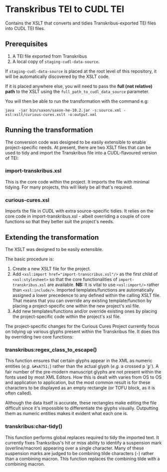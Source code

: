 # Transkribus TEI to CUDL TEI

Contains the XSLT that converts and tidies Transkribus-exported TEI files into CUDL TEI files.

## Prerequisites

1. A TEI file exported from Transkribus
2. A local copy of `staging-cudl-data-source`.

If `staging-cudl-data-source` is placed at the root level of this repository, it will be automatically discovered by the XSLT code. 

If it is placed anywhere else, you will need to pass the **full (not relative) path** to the XSLT using the `full_path_to_cudl_data_source` parameter.

You will then be able to run the transformation with the command e.g:

    java  -jar bin/saxon/saxon-he-10.2.jar -s:source.xml -xsl:xslt/curious-cures.xslt -o:output.xml


## Running the transformation

The conversion code was designed to be easily extensible to enable project-specific needs. At present, there are two XSLT files that can be used to tidy and import the Transkribus file into a CUDL-flavoured version of TEI:

### import-transkribus.xsl

This is the core code within the project. It imports the file with minimal tidying. For many projects, this will likely be all that's required.

### curious-cures.xsl

Imports the file in CUDL with extra source-specific tidies. It relies on the core code in import-transkribus.xsl - albeit overriding a couple of core functions so that they better suit the project's needs.

## Extending the transformation

The XSLT was designed to be easily extensible.

The basic procedure is:

1. Create a new XSLT file for the project.
1. Add `<xsl:import href="import-transcribus.xsl"/>` as the first child of `<xsl:stylesheet>` so that the core functionalities of `import-transkribus.xsl` are available.
**NB:** It is vital to use `<xsl:import/>` rather than `<xsl:include/>`.  Imported templates/functions are automatically assigned a lower precedence to any defined within the calling XSLT file. That means that you can override any existing template/function by placing a project-specific one within the new project's xsl file.
1. Add new templates/functions and/or override existing ones by placing the project-specific code within the project's xsl file.

The project-specific changes for the Curious Cures Project currently focus on tidying up various glyphs present within the Transkribus file. It does this by overriding two core functions:

### transkribus:regex_class_to_escape()

This function ensures that certain glyphs appear in the XML as numeric entities (*e.g.* `&#xA751;`) rather than the actual glyph (*e.g.* a crossed p 'ꝑ'). A fair number of the pre-modern manuscript glyphs are not present within the fonts used by most XML Editors. How this is dealt with varies from OS to OS and application to application, but the most common result is for these characters to be displayed as an empty rectangle (or TOFU block, as it is often called).

Although the data itself is accurate, these rectangles make editing the file difficult since it's impossible to differentiate the glyphs visually. Outputting them as numeric entities makes it evident what each one is.

### transkribus:char-tidy()

This function performs global replaces required to tidy the imported text. It currently fixes Tranksribus's hit or miss ability to identify a suspension mark (overline/macron) appearing over a single character. Many of these suspension marks are judged to be combining tilde characters (`~`) rather than a combining macron. This function replaces the combining tilde with a combining macron.
